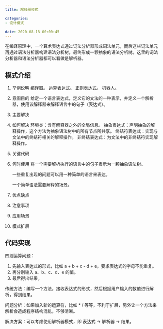 ```yaml
---
title: 解释器模式

categories:
- 设计模式

date: 2020-08-18 00:00:45
---
```

在编译原理中，一个算术表达式通过词法分析器形成词法单元，而后这些词法单元再通过语法分析器构建语法分析树，最终形成一颗抽象的语法分析树。这里的词法分析器和语法分析器都可以看做是解析器。


## 模式介绍
1. 举例说明
    编译器。
    运算表达式。
    正则表达式。
    机器人。

1. 意图目的
    给定一个语言表达式，定义它的文法的一种表示，并定义一个解析器，使用该解释器来解释语言中的句子（表达式）。

1. 主要解决

1. 如何解决
    环境类：含有解释器之外的全局信息。
    抽象表达式：声明抽象的解释操作，这个方法为抽象语法树中的所有节点所共享。
    终结符表达式：实现与文法中的终结符相关的解释操作。
    非终结表达式：为文法中的非终结符实现解释操作。
    

1. 关键代码

1. 何时使用
    将一个需要解析执行的语言中的句子表示为一颗抽象语法树。

    一些重复出现的问题可以用一种简单的语言来表达。

    一个简单语法需要解释的场景。

1. 优点缺点

1. 注意事项

1. 应用场景

1. 模式扩展

## 代码实现
四则运算问题：
1. 先输入表达式的形式，比如 a + b + c - d + e，要求表达式的字母不能重复。
1. 再分别输入 a、b、c、d、e 的值。
1. 最后得出结果。

传统方法：编写一个方法，接收表达式的形式，然后根据用户输入的数值进行解析，得到结果。

问题分析：如果加入新的运算符，比如 * / 等等，不利于扩展，另外让一个方法来解析会造成程序结构混乱，不够清晰。

解决方案：可以考虑使用解析器模式，即 表达式 -> 解析器 -> 结果。